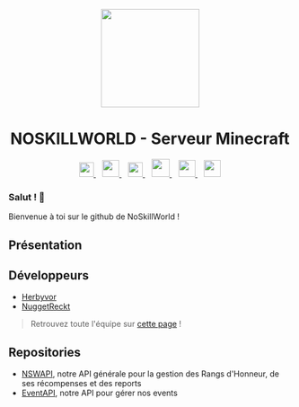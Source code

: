 <p align="center">
  <img height="175px" src="https://play.noskillworld.fr/assets/images/logo_nsw.png"/>
  <h1 align="center">NOSKILLWORLD - Serveur Minecraft</h1>
</p>

<p align="center">
  <a href="https://play.noskillworld.fr">
    <img height="26px" src="https://play.noskillworld.fr/assets/images/internet.svg"/>
  </a>&nbsp;&nbsp;
  <a href="https://discord.noskillworld.fr">
    <img height="30px" src="https://play.noskillworld.fr/assets/images/discord.svg"/>
  </a>&nbsp;&nbsp;
  <a href="https://twitter.com/NoSkillWorld">
    <img height="26px" src="https://play.noskillworld.fr/assets/images/twitter.svg"/>
  </a>&nbsp;&nbsp;
  <a href="https://www.instagram.com/noskillworld/">
    <img height="32px" src="https://play.noskillworld.fr/assets/images/instagram.svg"/>
  </a>&nbsp;&nbsp;
   <a href="https://www.tiktok.com/@noskillworld_mc">
    <img height="30px" src="https://play.noskillworld.fr/assets/images/tiktok.svg"/>
  </a>&nbsp;&nbsp;
   <a href="https://www.youtube.com/@noskillworld_mc">
    <img height="30px" src="https://play.noskillworld.fr/assets/images/youtube.svg"/>
  </a>
</p>

### Salut ! 👋
Bienvenue à toi sur le github de NoSkillWorld !

## Présentation


## Développeurs
- [Herbyvor](https://github.com/jeanfrancoisemil)
- [NuggetReckt](https://github.com/NuggetReckt)
> Retrouvez toute l'équipe sur [cette page](https://play.noskillworld.fr/equipe) !

## Repositories
- [NSWAPI](https://github.com/NoSkillWorld/NSWAPI), notre API générale pour la gestion des Rangs d'Honneur, de ses récompenses et des reports
- [EventAPI](https://github.com/NoSkillWorld/EventAPI), notre API pour gérer nos events
